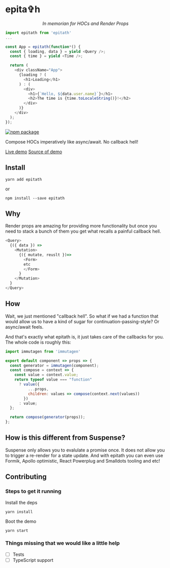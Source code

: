 # epita✞h

<p align="center">
  <i>In memorian for HOCs and Render Props</i>
</p>

```js
import epitath from 'epitath'
...

const App = epitath(function*() {
  const { loading, data } = yield <Query />;
  const { time } = yield <Time />;

  return (
    <div className="App">
      {loading ? (
        <h1>Loading</h1>
      ) : (
        <div>
          <h1>{`Hello, ${data.user.name}`}</h1>
          <h2>The time is {time.toLocaleString()}!</h2>
        </div>
      )}
    </div>
  );
});
```

[![npm package][npm-badge]][npm]

Compose HOCs imperatively like async/await. No callback hell!

[Live demo](http://astrocoders.com/epitath)
[Source of demo](https://github.com/Astrocoders/epitath/blob/master/demo/src/index.js#L42)

[npm-badge]: https://img.shields.io/npm/v/npm-package.png?style=flat-square
[npm]: https://www.npmjs.org/package/npm-package

## Install

```
yarn add epitath
```
or
```
npm install --save epitath
```

## Why
Render props are amazing for providing more functionality but once you need to stack a bunch of them you get what recalls a painful callback hell.

```js
<Query>
  {({ data }) =>
    <Mutation>
      {({ mutate, reuslt })=>
        <Form>
        etc
        </Form>
      }
    </Mutation>
  }
</Query>
```

## How

Wait, we just mentioned "callback hell". So what if we had a function that would allow us to have a kind of sugar for continuation-passing-style? Or async/await feels.

And that's exactly what epitath is, it just takes care of the callbacks for you.
The whole code is roughly this:

```js
import immutagen from 'immutagen'

export default component => props => {
  const generator = immutagen(component);
  const compose = context => {
    const value = context.value;
    return typeof value === "function"
      ? value({
          ...props,
          children: values => compose(context.next(values))
        })
      : value;
  };

  return compose(generator(props));
};
```

## How is this different from Suspense?

Suspense only allows you to evalulate a promise once. It does not allow you to trigger a re-render for a state update.
And with epitath you can even use Formik, Apollo optimistic, React Powerplug and Smalldots tooling and etc!

## Contributing

### Steps to get it running

Install the deps
```
yarn install
```

Boot the demo
```
yarn start
```

### Things missing that we would like a little help

- [ ] Tests
- [ ] TypeScript support
